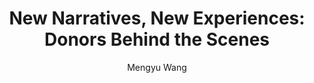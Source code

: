 ---
layout: project
title: "New Narratives, New Experiences: Donors Behind the Scenes"
author: Mengyu Wang
year: 2024
image: /img/2024/donors-behind-the-scenes/cover.png
---